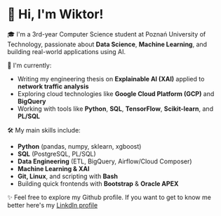 # 👋 Hi, I'm Wiktor!

🎓 I'm a 3rd-year Computer Science student at Poznań University of Technology, passionate about **Data Science**, **Machine Learning**, and building real-world applications using AI.

🚀 I'm currently:
- Writing my engineering thesis on **Explainable AI (XAI)** applied to **network traffic analysis**
- Exploring cloud technologies like **Google Cloud Platform (GCP)** and **BigQuery**
- Working with tools like **Python**, **SQL**, **TensorFlow**, **Scikit-learn**, and **PL/SQL**

🛠 My main skills include:
- **Python** (pandas, numpy, sklearn, xgboost)
- **SQL** (PostgreSQL, PL/SQL)
- **Data Engineering** (ETL, BigQuery, Airflow/Cloud Composer)
- **Machine Learning & XAI**
- **Git, Linux**, and scripting with **Bash**
- Building quick frontends with **Bootstrap** & **Oracle APEX**

<!--
**veektorf1/veektorf1** is a ✨ _special_ ✨ repository because its `README.md` (this file) appears on your GitHub profile.

Here are some ideas to get you started:

- 🔭 I’m currently working on ...
- 🌱 I’m currently learning ...
- 👯 I’m looking to collaborate on ...
- 🤔 I’m looking for help with ...
- 💬 Ask me about ...
- 📫 How to reach me: ...
- 😄 Pronouns: ...
- ⚡ Fun fact: ...
-->
✨ Feel free to explore my Github profile. If you want to get to know me better here's my [LinkdIn profile](https://www.linkedin.com/in/wiktor-makowski/)
